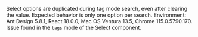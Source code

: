Select options are duplicated during tag mode search, even after clearing the value. Expected behavior is only one option per search. Environment: Ant Design 5.8.1, React 18.0.0, Mac OS Ventura 13.5, Chrome 115.0.5790.170. Issue found in the `tags` mode of the Select component.
